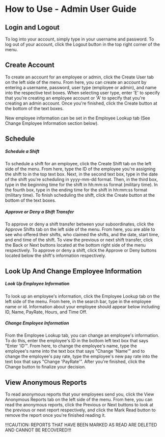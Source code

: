 # How to Use - Admin User Guide
## Login and Logout
To log into your account, simply type in your username and password.
To log out of your account, click the Logout button in the top right corner of the menu.

## Create Account
To create an account for an employee or admin, click the Create User tab on the left side of the menu.
From here, you can create an account by entering a username, password, user type (employee or admin), and name into
the respective text boxes.  When selecting user type, enter 'E' to specify that you're creating an employee account or
'A' to specify that you're creating an admin account.  Once you're finished, click the Create button at the bottom of the text boxes.

New employee information can be set in the Employee Lookup tab (See Change Employee Information section below).

## Schedule
##### Schedule a Shift
To schedule a shift for an employee, click the Create Shift tab on the left side of the menu.
From here, type the ID of the employee you're assigning the shift to in the top text box.
Next, in the second text box, type in the date of the shift you're scheduling in yyyy-mm-dd format.
Then, in the third box, type in the beginning time for the shift in hh:mm:ss format (military time).
In the fourth box, type in the ending time for the shift in hh:mm:ss format (military time).
To finish scheduling the shift, click the Create button at the bottom of the text boxes.

##### Approve or Deny a Shift Transfer
To approve or deny a shift transfer between your suboordinates, click the Approve Shifts tab on the left side of the menu.
From here, you are able to see who offered their shifts, who claimed the shifts, and the date, start time, and end time of the shift.
To view the previous or next shift transfer, click the Back or Next buttons located at the bottom right side of the menu respectively.
To approve or deny a shift, click the Approve or Deny buttons located below the shift's information respectively.

## Look Up And Change Employee Information
##### Look Up Employee Information
To look up an employee's information, click the Employee Lookup tab on the left side of the menu.
From here, in the search bar, type in the employee name or id.
Information about your employee should appear below including ID, Name, PayRate, Hours, and Time Off.

##### Change Employee Information
From the Employee Lookup tab, you can change an employee's information.
To do this, enter the employee's ID in the bottom left text box that says "Enter 'ID'".
From here, to change the employee's name, type the employee's name into the text box that says "Change 'Name'"
and to change the employee's pay rate, type the employee's new pay rate into the text box that says "Change 'PayRate'".
After you're finished, click the Change button to finalize your decision.

## View Anonymous Reports
To read anonymous reports that your employees send you, click the View Anonymous Reports tab on the left side of the menu.
From here, you can read the anonymous reports, click the Previous or Next buttons to look at the previous or next report respectively,
and click the Mark Read button to remove the report once you're finished reading it.

!!!CAUTION: REPORTS THAT HAVE BEEN MARKED AS READ ARE DELETED AND CANNOT BE RECOVERED!!!

